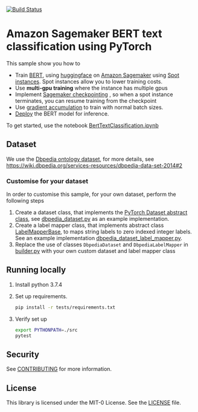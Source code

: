[![Build Status](https://travis-ci.org/aws-samples/amazon-sagemaker-bert-classify-pytorch.svg?branch=master)](https://travis-ci.org/aws-samples/amazon-sagemaker-bert-classify-pytorch)

# Amazon Sagemaker BERT text classification using PyTorch
 
 This sample show you how to 
 
 - Train [BERT](https://www.aclweb.org/anthology/N19-1423/), using [huggingface](https://huggingface.co/transformers/pretrained_models.html) on [Amazon Sagemaker](https://docs.aws.amazon.com/sagemaker/latest/dg/pytorch.html) using [Spot instances](https://docs.aws.amazon.com/sagemaker/latest/dg/model-managed-spot-training.html). Spot instances allow you to lower training costs.
 - Use **multi-gpu training** where the instance has multiple gpus
 - Implement [Sagemaker checkpointing](https://docs.aws.amazon.com/sagemaker/latest/dg/model-checkpoints.html) , so when a spot instance terminates, you can resume training from the checkpoint
 - Use [gradient accumulation](https://medium.com/huggingface/training-larger-batches-practical-tips-on-1-gpu-multi-gpu-distributed-setups-ec88c3e51255) to train with normal batch sizes.
 - [Deploy](https://docs.aws.amazon.com/sagemaker/latest/dg/deploy-model.html) the BERT model for inference. 

  
 To get started, use the notebook [BertTextClassification.ipynb](BertTextClassification.ipynb)
 
 ## Dataset
 We use the [Dbpedia ontology dataset](https://wiki.dbpedia.org/services-resources/dbpedia-data-set-2014#2), for more details, see https://wiki.dbpedia.org/services-resources/dbpedia-data-set-2014#2
 
 ### Customise for your dataset
 In order to customise this sample, for your own dataset, perform the following steps
 
 1. Create a dataset class, that implements the [PyTorch Dataset abstract class](https://pytorch.org/tutorials/beginner/data_loading_tutorial.html), see [dbpedia_dataset.py](src/dbpedia_dataset.py) as an example implementation.
 2. Create a label mapper class, that implements abstract class [LabelMapperBase](src/label_mapper_base.py), to maps string labels to zero indexed integer labels. See an example implementation [dbpedia_dataset_label_mapper.py](src/dbpedia_dataset_label_mapper.py).
 3. Replace the use of classes `DbpediaDataset` and `DbpediaLabelMapper` in [builder.py](src/builder.py) with your own custom dataset and label mapper class
 
 
 ## Running locally
 1. Install python 3.7.4
 
 1. Set up requirements. 
    
    ```bash
    pip install -r tests/requirements.txt
    ```
    
 1. Verify set up
    
    ```bash
    export PYTHONPATH=./src
    pytest
    ```
    
 
 ## Security
 
 See [CONTRIBUTING](CONTRIBUTING.md#security-issue-notifications) for more information.
 
 ## License
 
 This library is licensed under the MIT-0 License. See the [LICENSE](LICENSE) file.                 
